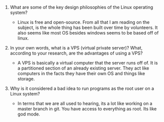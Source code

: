 1. What are some of the key design philosophies of the Linux operating system?
	* Linux is free and open-source. From all that I am reading on the subject, is the 
	whole thing has been built over time by volunteers. It also seems like most OS besides
	windows seems to be based off of linux.
	
2. In your own words, what is a VPS (virtual private server)? What, according to your research, are the advantages of using a VPS?
	* A VPS is basically a virtual computer that the server runs off of. It is a partitioned
	section of an already existing server. They act like computers in the facts they have their own OS and things like storage.
	
3. Why is it considered a bad idea to run programs as the root user on a Linux system?
	* In terms that we are all used to hearing, its a lot like working on a master branch in git. You have access to everything as root. Its like god mode.